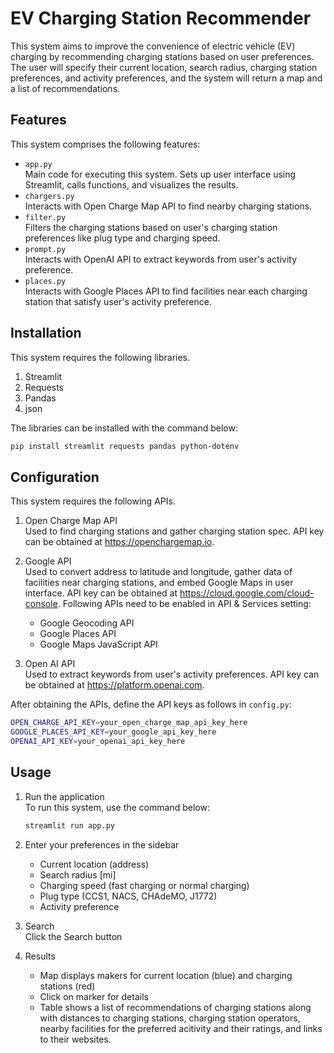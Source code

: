# EV Charging Station Recommender
This system aims to improve the convenience of electric vehicle (EV) charging by recommending charging stations based on user preferences. The user will specify their current location, search radius, charging station preferences, and activity preferences, and the system will return a map and a list of recommendations.

## Features
This system comprises the following features:
- ``app.py`` <br>
  Main code for executing this system. Sets up user interface using Streamlit, calls functions, and visualizes the results.
- ``chargers.py`` <br>
  Interacts with Open Charge Map API to find nearby charging stations.
- ``filter.py`` <br>
  Filters the charging stations based on user's charging station preferences like plug type and charging speed.
- ``prompt.py`` <br>
  Interacts with OpenAI API to extract keywords from user's activity preference.
- ``places.py`` <br>
  Interacts with Google Places API to find facilities near each charging station that satisfy user's activity preference. 

## Installation
This system requires the following libraries.

1. Streamlit
2. Requests
3. Pandas
4. json

The libraries can be installed with the command below:
```bash
pip install streamlit requests pandas python-dotenv
```

## Configuration
This system requires the following APIs.

1. Open Charge Map API <br>
  Used to find charging stations and gather charging station spec. API key can be obtained at https://openchargemap.io.

2. Google API <br>
  Used to convert address to latitude and longitude, gather data of facilities near charging stations, and embed Google Maps in user interface. API key can be obtained at https://cloud.google.com/cloud-console. Following APIs need to be enabled in API & Services setting: <br>
    - Google Geocoding API
    - Google Places API
    - Google Maps JavaScript API 

3. Open AI API <br>
  Used to extract keywords from user's activity preferences. API key can be obtained at https://platform.openai.com.

After obtaining the APIs, define the API keys as follows in ``config.py``:
```bash
OPEN_CHARGE_API_KEY=your_open_charge_map_api_key_here
GOOGLE_PLACES_API_KEY=your_google_api_key_here
OPENAI_API_KEY=your_openai_api_key_here
```

## Usage 
1. Run the application <br>
   To run this system, use the command below:
    ```bash
    streamlit run app.py
    ```
2. Enter your preferences in the sidebar <br>
   - Current location (address)
   - Search radius [mi]
   - Charging speed (fast charging or normal charging)
   - Plug type (CCS1, NACS, CHAdeMO, J1772)
   - Activity preference 

3. Search <br>
   Click the Search button

4. Results <br>
   - Map displays makers for current location (blue) and charging stations (red)
   - Click on marker for details 
   - Table shows a list of recommendations of charging stations along with distances to charging stations, charging station operators, nearby facilities for the preferred acitivity and their ratings, and links to their websites.
